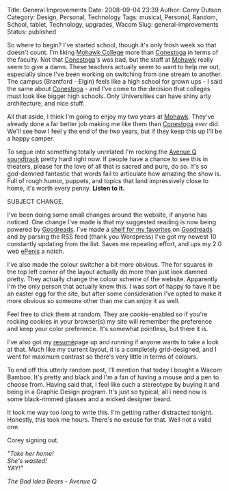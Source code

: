 Title: General Improvements
Date: 2008-09-04 23:39
Author: Corey Dutson
Category: Design, Personal, Technology
Tags: musical, Personal, Random, School, tablet, Technology, upgrades, Wacom
Slug: general-improvements
Status: published

So where to begin? I've started school, though it's only frosh week so
that doesn't count. I'm liking [Mohawk
College](http://www.mohawkcollege.ca/homepage.html "Mohawk Collge") more
than [Conestoga](http://www.conestogac.on.ca/ "Conestoga College") in
terms of the faculty. Not that
[Conestoga](http://www.conestogac.on.ca/ "Conestoga College")'s was bad,
but the staff at
[Mohawk](http://www.mohawkcollege.ca/homepage.html "Mohawk Collge")
really seem to give a damn. These teachers actually seem to want to help
me out, especially since I've been working on switching from one stream
to another. The campus (Brantford - Elgin) feels like a high school for
grown ups - I said the same about
[Conestoga](http://www.conestogac.on.ca/ "Conestoga College") - and I've
come to the decision that colleges must look like bigger high schools.
Only Universities can have shiny arty architecture, and nice stuff.

All that aside, I think I'm going to enjoy my two years at
[Mohawk](http://www.mohawkcollege.ca/homepage.html "Mohawk Collge").
They've already done a far better job making me like them than
[Conestoga](http://www.conestogac.on.ca/ "Conestoga College") *ever*
did. We'll see how I feel y the end of the two years, but if they keep
this up I'll be a happy camper.

To segue into something totally unrelated I'm rocking the [Avenue Q
soundtrack](http://sonybmgmasterworks.com/artistsites/avenueq/index.html "Avenue Q soundtrack")
pretty hard right now. If people have a chance to see this in theaters,
please for the love of all that is sacred and pure, do so. It's so
god-damned fantastic that words fail to articulate how amazing the show
is. Full of rough humor, puppets, and topics that land impressively
close to home, it's worth every penny. **Listen to it.**

SUBJECT CHANGE.

I've been doing some small changes around the website, if anyone has
noticed. One change I've made is that my suggested reading is now being
powered by [Goodreads](http://www.goodreads.com/ "Goodreads"). I've made
a [shelf for my
favorites](http://www.goodreads.com/review/list/1198481?shelf=favorites "Goodreads: Corey Dutsons favorites")
on [Goodreads](http://www.goodreads.com/ "Goodreads") and by parsing the
RSS feed (thank you Wordpress) I've got my newest 10 constantly updating
from the list. Saves me repeating effort, and ups my 2.0 web
[ePenis](http://www.urbandictionary.com/define.php?term=ePenis "Urban Dictionary: ePenis")
a notch.



I've also made the colour switcher a bit more obvious. The for squares
in the top left corner of the layout actually do more than just look
damned pretty. They actually change the colour scheme of the website.
Apparently I'm the only person that actually knew this. I was sort of
happy to have it be an easter egg for the site, but after some
consideration I've opted to make it more obvious so someone other than
me can enjoy it as well.

Feel free to click them at random. They are cookie-enabled so if you're
rocking cookies in your browser(s) my site will remember the preference
and keep your color preference. It's somewhat pointless, but there it
is.

I've also got my
[resumé](/resume/ "WallOfScribbles: Resumé of Corey Dutson")page up and
running if anyone wants to take a look at that. Much like my current
layout, it is a completely grid-designed, and I went for maximum
contrast so there's very little in terms of colours.

To end off this utterly random post, I'll mention that today I bought a
Wacom Bamboo. It's pretty and black and I'm a fan of having a mouse and
a pen to choose from. Having said that, I feel like such a stereotype by
buying it and being in a Graphic Design program. It's just so typical;
all i need now is some black-rimmed glasses and a wicked designer beard.

It took me way too long to write this. I'm getting rather distracted
tonight. Honestly, this took me hours. There's no excuse for that. Well
not a valid one.

Corey signing out.

*"Take her home!  
She's wasted!  
YAY!"*

*The Bad Idea Bears - Avenue Q*

